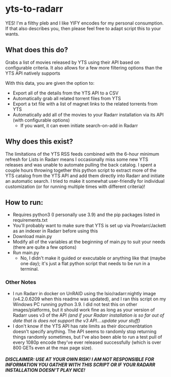# yts-to-radarr

YES! I'm a filthy pleb and I like YIFY encodes for my personal consumption. If that also describes you, then please feel free to adapt script this to your wants.

## What does this do?
Grabs a list of movies released by YTS using their API based on configurable criteria. It also allows for a few more filtering options than the YTS API natively supports
  
With this data, you are given the option to:
- Export all of the details from the YTS API to a CSV
- Automatically grab all related torrent files from YTS
- Export a txt file with a list of magnet links to the related torrents from YTS
- Automatically add all of the movies to your Radarr installation via its API (with configurable options)
  - If you want, it can even initiate search-on-add in Radarr

## Why does this exist?
The limitations of the YTS RSS feeds combined with the 6-hour minimum refresh for Lists in Radarr means I occasionally miss some new YTS releases and was unable to automate pulling the back catalog. I spent a couple hours throwing together this python script to extract more of the YTS catalog from the YTS API and add them directly into Radarr and initiate an automatic search. I tried to make it somewhat user-friendly for individual customization (or for running multiple times with different criteria)!

## How to run:
- Requires python3 (I personally use 3.9) and the pip packages listed in requirements.txt
- You'll probably want to make sure that YTS is set up via Prowlarr/Jackett as an indexer in Radarr before using this
- Download main.py
- Modify all of the variables at the beginning of main.py to suit your needs (there are quite a few options)
- Run main.py
  - No, I didn't make it guided or executable or anything like that (maybe one day); it's just a flat python script that needs to be run in a terminal.

### Other Notes
- I run Radarr in docker on UnRAID using the lsio/radarr:nightly image (v4.2.0.6209 when this readme was updated), and I ran this script on my Windows PC running python 3.9. I did not test this on other images/platforms, but it should work fine as long as your version of Radarr uses v3 of the API _(and if your Radarr installation is so far out of date that is does not support the v3 API....update your stuff)_
- I don't know if the YTS API has rate limits as their documenbtation doesn't specify anything. The API seems to randomly stop returning things randomly sometimes, but I've also been able to run a test pull of every 1080p encode they've ever released successfully (which is over 800 GETs even at the max page size).

##### DISCLAIMER: USE AT YOUR OWN RISK! I AM NOT RESPONSIBLE FOR INFORMATION YOU GATHER WITH THIS SCRIPT OR IF YOUR RADARR INSTALLATION DOESN'T PLAY NICE!
